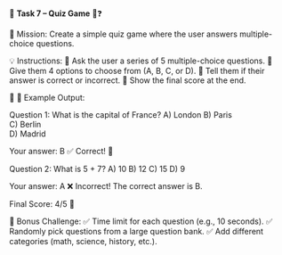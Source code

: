 📌 **Task 7 – Quiz Game** 🧠❓

🚀 Mission:
Create a simple quiz game where the user answers multiple-choice questions.

💡 Instructions:
🔹 Ask the user a series of 5 multiple-choice questions.
🔹 Give them 4 options to choose from (A, B, C, or D).
🔹 Tell them if their answer is correct or incorrect.
🔹 Show the final score at the end.

🔎 📌 Example Output:

Question 1: What is the capital of France?
A) London
B) Paris  
C) Berlin  
D) Madrid 

Your answer: B 
✅ Correct! 🎉  

Question 2: What is 5 + 7?
A) 10
B) 12
C) 15 
D) 9

Your answer: A
❌ Incorrect! The correct answer is B.  

Final Score: 4/5 🎯 
 
📌 Bonus Challenge:
✅ Time limit for each question (e.g., 10 seconds).
✅ Randomly pick questions from a large question bank.
✅ Add different categories (math, science, history, etc.).
